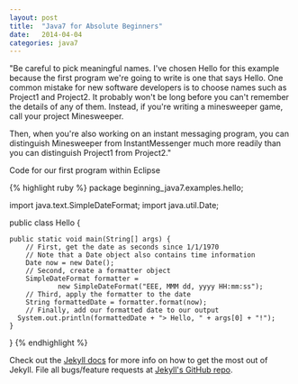 ```yaml
---
layout: post
title:  "Java7 for Absolute Beginners"
date:   2014-04-04 
categories: java7
---
```


"Be careful to pick meaningful names. I've chosen Hello for this example because the first program we're going to write is one that says Hello. One common mistake for new software developers is to choose names such as Project1 and Project2. It probably won't be long before you can't remember the details of any of them. Instead, if you're writing a minesweeper game, call your project Minesweeper. 

Then, when you're also working on an instant messaging program, you can distinguish Minesweeper from InstantMessenger much more readily than you can distinguish Project1 from Project2."


Code for our first program within Eclipse

{% highlight ruby %}
package beginning_java7.examples.hello;

import java.text.SimpleDateFormat;
import java.util.Date;

public class Hello {

	public static void main(String[] args) {
		// First, get the date as seconds since 1/1/1970
		// Note that a Date object also contains time information
		Date now = new Date();
		// Second, create a formatter object
		SimpleDateFormat formatter =
				new SimpleDateFormat("EEE, MMM dd, yyyy HH:mm:ss");
		// Third, apply the formatter to the date
		String formattedDate = formatter.format(now);
		// Finally, add our formatted date to our output
      System.out.println(formattedDate + "> Hello, " + args[0] + "!");
	}

}
{% endhighlight %}

Check out the [Jekyll docs][jekyll] for more info on how to get the most out of Jekyll. File all bugs/feature requests at [Jekyll's GitHub repo][jekyll-gh].

[jekyll-gh]: https://github.com/mojombo/jekyll
[jekyll]:    http://jekyllrb.com
